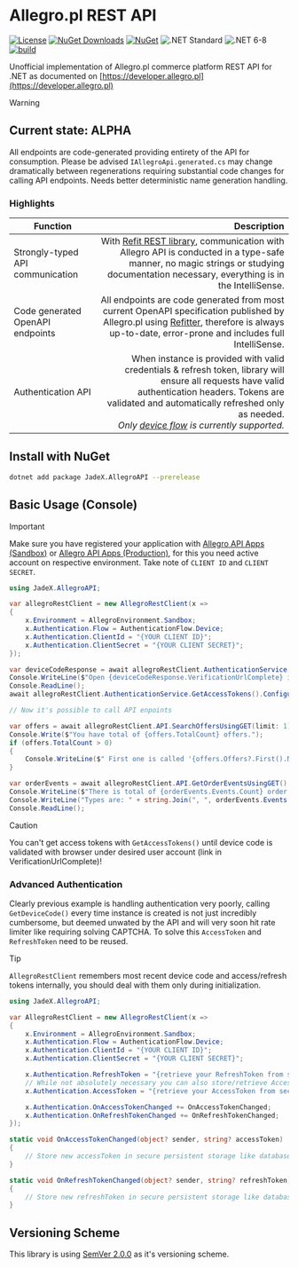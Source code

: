 # Allegro.pl REST API

[![License](https://img.shields.io/github/license/JadeX/AllegroAPI)](https://github.com/JadeX/Allegro/blob/master/LICENSE.txt)
[![NuGet Downloads](https://img.shields.io/nuget/dt/JadeX.Allegro.svg)](https://www.nuget.org/packages/JadeX.AllegroAPI/)
[![NuGet](https://img.shields.io/nuget/vpre/JadeX.Allegro.svg)](https://www.nuget.org/packages/JadeX.AllegroAPI/)
![.NET Standard](https://img.shields.io/badge/NETStandard-2.0/2.1-blue.svg)
![.NET 6-8](https://img.shields.io/badge/NET-6.0--8.0-purple.svg)
[![build](https://github.com/JadeX/Allegro/actions/workflows/build.yml/badge.svg)](https://github.com/JadeX/Allegro/actions/workflows/build.yml)

Unofficial implementation of Allegro.pl commerce platform REST API for .NET as documented on
[https://developer.allegro.pl](https://developer.allegro.pl)

> [!WARNING] 
> ## Current state: ALPHA
> All endpoints are code-generated providing entirety of the API for consumption. Please be advised `IAllegroApi.generated.cs` may change dramatically between regenerations requiring substantial code changes for calling API endpoints. Needs better deterministic name generation handling.

### Highlights

| Function                         | Description  |
| -------------------------------- | -----:|
| Strongly-typed API communication | With [Refit REST library](https://github.com/reactiveui/refit), communication with Allegro API is conducted in a type-safe manner, no magic strings or studying documentation necessary, everything is in the IntelliSense. |
| Code generated OpenAPI endpoints | All endpoints are code generated from most current OpenAPI specification published by Allegro.pl using [Refitter](https://github.com/christianhelle/refitter), therefore is always up-to-date, error-prone and includes full IntelliSense. |
| Authentication API               | When instance is provided with valid credentials & refresh token, library will ensure all requests have valid authentication headers. Tokens are validated and automatically refreshed only as needed. <br> *Only [device flow](https://developer.allegro.pl/tutorials/uwierzytelnianie-i-autoryzacja-zlq9e75GdIR#device-flow) is currently supported.* |

## Install with NuGet

```sh
dotnet add package JadeX.AllegroAPI --prerelease
```

## Basic Usage (Console)
> [!IMPORTANT]
> Make sure you have registered your application with [Allegro API Apps (Sandbox)](https://apps.developer.allegro.pl.allegrosandbox.pl) or [Allegro API Apps (Production)](https://apps.developer.allegro.pl), for this you need active account on respective environment.
> Take note of `CLIENT ID` and `CLIENT SECRET`.

```csharp
using JadeX.AllegroAPI;

var allegroRestClient = new AllegroRestClient(x =>
{
    x.Environment = AllegroEnvironment.Sandbox;
    x.Authentication.Flow = AuthenticationFlow.Device;
    x.Authentication.ClientId = "{YOUR CLIENT ID}";
    x.Authentication.ClientSecret = "{YOUR CLIENT SECRET}";
});

var deviceCodeResponse = await allegroRestClient.AuthenticationService.GetDeviceCode().ConfigureAwait(false); // Don't call this very often
Console.WriteLine($"Open {deviceCodeResponse.VerificationUrlComplete} in browser and follow instructions there ... Once finished, press enter to obtain access token and call some API endpoint.");
Console.ReadLine();
await allegroRestClient.AuthenticationService.GetAccessTokens().ConfigureAwait(false); // Valid for 12 hours, need to call RefreshTokens() afterwards

// Now it's possible to call API enpoints

var offers = await allegroRestClient.API.SearchOffersUsingGET(limit: 1).ConfigureAwait(false);
Console.Write($"You have total of {offers.TotalCount} offers.");
if (offers.TotalCount > 0)
{
    Console.WriteLine($" First one is called '{offers.Offers?.First().Name}'.");
}

var orderEvents = await allegroRestClient.API.GetOrderEventsUsingGET().ConfigureAwait(false);
Console.WriteLine($"There is total of {orderEvents.Events.Count} order events:");
Console.WriteLine("Types are: " + string.Join(", ", orderEvents.Events.Select(x => x.Type.ToString())));
Console.ReadLine();
```
> [!CAUTION]
> You can't get access tokens with `GetAccessTokens()` until device code is validated with browser under desired user account (link in VerificationUrlComplete)!

### Advanced Authentication

Clearly previous example is handling authentication very poorly, calling `GetDeviceCode()` every time instance is created is not just incredibly cumbersome, but deemed unwated by the API and will very soon hit rate limiter like requiring solving CAPTCHA. To solve this `AccessToken` and `RefreshToken` need to be reused.

> [!TIP]
> `AllegroRestClient` remembers most recent device code and access/refresh tokens internally, you should deal with them only during initialization.

```csharp
using JadeX.AllegroAPI;

var AllegroRestClient = new AllegroRestClient(x =>
{
    x.Environment = AllegroEnvironment.Sandbox;
    x.Authentication.Flow = AuthenticationFlow.Device;
    x.Authentication.ClientId = "{YOUR CLIENT ID}";
    x.Authentication.ClientSecret = "{YOUR CLIENT SECRET}";

    x.Authentication.RefreshToken = "{retrieve your RefreshToken from secure persistent storage}";
    // While not absolutely necessary you can also store/retrieve AccessToken, prevents unnecessary token refresh (especially useful in testing).
    x.Authentication.AccessToken = "{retrieve your AccessToken from secure persistent storage}";

    x.Authentication.OnAccessTokenChanged += OnAccessTokenChanged;
    x.Authentication.OnRefreshTokenChanged += OnRefreshTokenChanged;
});

static void OnAccessTokenChanged(object? sender, string? accessToken)
{
    // Store new accessToken in secure persistent storage like database or user-secrets file
}

static void OnRefreshTokenChanged(object? sender, string? refreshToken)
{
    // Store new refreshToken in secure persistent storage like database or user-secrets file
}
```

## Versioning Scheme

This library is using [SemVer 2.0.0](https://semver.org/) as it's versioning scheme.
